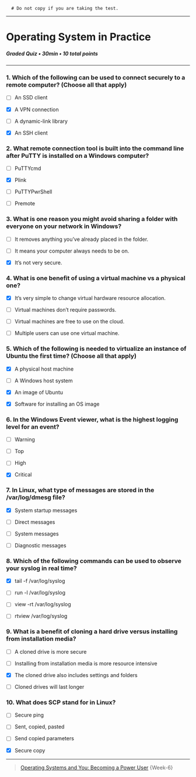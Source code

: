 ```
  # Do not copy if you are taking the test.
```
--- 

# Operating System in Practice   
##### Graded Quiz • 30min • 10 total points 
----- 

### 1. Which of the following can be used to connect securely to a remote computer? (Choose all that apply)

- [ ] An SSD client 
- [x] A VPN connection 
- [ ] A dynamic-link library 
- [x] An SSH client 


### 2. What remote connection tool is built into the command line after PuTTY is installed on a Windows computer?

- [ ] PuTTYcmd
- [x] Plink
- [ ] PuTTYPwrShell
- [ ] Premote


### 3. What is one reason you might avoid sharing a folder with everyone on your network in Windows?

- [ ] It removes anything you’ve already placed in the folder.
- [ ] It means your computer always needs to be on.
- [x] It’s not very secure.


### 4. What is one benefit of using a virtual machine vs a physical one?

- [x] It’s very simple to change virtual hardware resource allocation. 
- [ ] Virtual machines don’t require passwords.
- [ ] Virtual machines are free to use on the cloud.
- [ ] Multiple users can use one virtual machine.


### 5. Which of the following is needed to virtualize an instance of Ubuntu the first time? (Choose all that apply)

- [x] A physical host machine 
- [ ] A Windows host system
- [x] An image of Ubuntu 
- [x] Software for installing an OS image 


### 6. In the Windows Event viewer, what is the highest logging level for an event?

- [ ] Warning
- [ ] Top
- [ ] High
- [x] Critical


### 7. In Linux, what type of messages are stored in the /var/log/dmesg file?

- [x] System startup messages
- [ ] Direct messages
- [ ] System messages
- [ ] Diagnostic messages


### 8. Which of the following commands can be used to observe your syslog in real time?

- [x] tail -f /var/log/syslog
- [ ] run -l /var/log/syslog
- [ ] view -rt /var/log/syslog
- [ ] rtview /var/log/syslog


### 9. What is a benefit of cloning a hard drive versus installing from installation media?

- [ ] A cloned drive is more secure
- [ ] Installing from installation media is more resource intensive
- [x] The cloned drive also includes settings and folders
- [ ] Cloned drives will last longer


### 10. What does SCP stand for in Linux?

- [ ] Secure ping
- [ ] Sent, copied, pasted
- [ ] Send copied parameters
- [x] Secure copy


--- 
> [Operating Systems and You: Becoming a Power User](https://www.coursera.org/learn/os-power-user/) {Week-6} 
